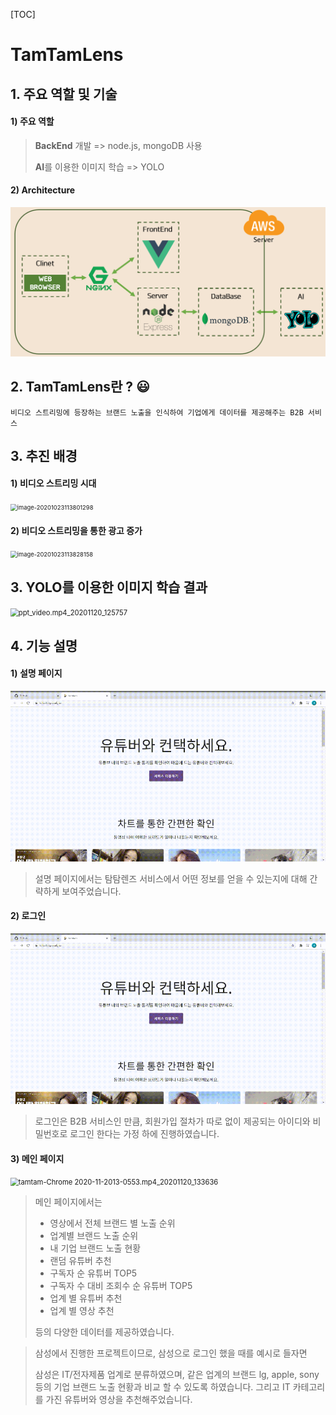 [TOC]

# TamTamLens

## 1. 주요 역할 및 기술 

#### 1) 주요 역할

> **BackEnd** 개발 => node.js, mongoDB 사용 
>
> **AI**를 이용한 이미지 학습 => YOLO 



#### 2) Architecture

<img src="README.assets/image-20201120124650676.png" alt="image-20201120124650676" style="zoom:67%;" />



## 2. TamTamLens란 ? :smiley:

```
비디오 스트리밍에 등장하는 브랜드 노출을 인식하여 기업에게 데이터를 제공해주는 B2B 서비스
```




## 3. 추진 배경

#### 1) 비디오 스트리밍 시대

<img src="README.assets/image-20201023113801298.png" alt="image-20201023113801298" style="zoom: 67%;" />



#### 2) 비디오 스트리밍을 통한 광고 증가

<img src="README.assets/image-20201023113828158.png" alt="image-20201023113828158" style="zoom: 67%;" />



## 3. YOLO를 이용한 이미지 학습 결과

<img src="README.assets/ppt_video.mp4_20201120_125757.gif" alt="ppt_video.mp4_20201120_125757" style="zoom:80%;" />



## 4. 기능 설명

#### 1) 설명 페이지

<img src="README.assets/tamtam-Chrome 2020-11-2013-05-27.mp4_20201120_133609.gif" alt="tamtam-Chrome 2020-11-2013-05-27.mp4_20201120_133609" style="zoom:80%;" />



> 설명 페이지에서는 탐탐렌즈 서비스에서 어떤 정보를 얻을 수 있는지에 대해 간략하게 보여주었습니다. 



#### 2) 로그인 

<img src="README.assets/tamtam-Chrome 2020-11-2013-0553.mp4_20201120_133625.gif" alt="tamtam-Chrome 2020-11-2013-0553.mp4_20201120_133625" style="zoom:80%;" />



> 로그인은 B2B 서비스인 만큼, 회원가입 절차가 따로 없이 제공되는 아이디와 비밀번호로 로그인 한다는 가정 하에 진행하였습니다. 



#### 3) 메인 페이지

<img src="README.assets/tamtam-Chrome 2020-11-2013-0553.mp4_20201120_133636.gif" alt="tamtam-Chrome 2020-11-2013-0553.mp4_20201120_133636" style="zoom:80%;" />



> 메인 페이지에서는 
>
> - 영상에서 전체 브랜드 별 노출 순위
> - 업계별 브랜드 노출 순위
> - 내 기업 브랜드 노출 현황
> - 랜덤 유튜버 추천
> - 구독자 순 유튜버 TOP5
> - 구독자 수 대비 조회수 순 유튜버 TOP5
> - 업계 별 유튜버 추천
> - 업계 별 영상 추천
>
> 등의 다양한 데이터를 제공하였습니다. 



> 삼성에서 진행한 프로젝트이므로, 삼성으로 로그인 했을 때를 예시로 들자면 
>
> 삼성은 IT/전자제품 업계로 분류하였으며, 같은 업계의 브랜드 lg, apple, sony 등의 기업 브랜드 노출 현황과 비교 할 수 있도록 하였습니다. 그리고 IT 카테고리를 가진 유튜버와 영상을 추천해주었습니다. 



